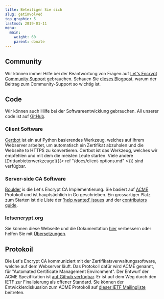 ```yaml
---
title: Beteiligen Sie sich
slug: getinvolved
top_graphic: 5
lastmod: 2019-01-11
menu:
  main:
    weight: 60
    parent: donate
---
```


## Community

Wir können immer Hilfe bei der Beantwortung von Fragen auf [Let's Encrypt Community Support](https://community.letsencrypt.org/) gebrauchen. Schauen Sie [dieses Blogpost](/2015/08/13/lets-encrypt-community-support.html), warum der Beitrag zum Community-Support so wichtig ist.

## Code

Wir können auch Hilfe bei der Softwareentwicklung gebrauchen. All unserer code ist auf [GitHub](https://github.com/letsencrypt/).

### Client Software

[Certbot](https://github.com/certbot/certbot) ist ein auf Python basierendes Werkzeug, welches auf Ihrem Webserver arbeitet, um automatisch ein Zertifikat abzuholen und die Webseite to HTTPS zu konvertieren. Certbot ist das Werkzeug, welches wir empfehlen und mit dem die meisten Leute starten. Viele andere [Drittanbieterwerkzeuge]({{< ref "/docs/client-options.md" >}}) sind verfügbar.

### Server-side CA Software

[Boulder](https://github.com/letsencrypt/boulder) is die Let's Encrypt CA Implementierung. Sie basiert auf [ACME](https://github.com/ietf-wg-acme/acme) Protokoll und ist hauptsächlich in Go geschrieben. Ein grossartiger Platz zum Starten ist die Liste der ['help wanted' issues](https://github.com/letsencrypt/boulder/labels/help%20wanted) und der [contributors guide](https://github.com/letsencrypt/boulder/blob/master/CONTRIBUTING.md).

### letsencrypt.org

Sie können diese Webseite und die Dokumentation [hier](https://github.com/letsencrypt/website) verbessern oder helfen Sie mit [Übersetzungen](https://github.com/letsencrypt/website/blob/master/TRANSLATION.md).

## Protokoil

Die Let's Encrypt CA kommuniziert mit der Zertifikatsverwaltungssoftware, welche auf dem Webserver läuft.  Das Protokoll dafür wird ACME genannt, für "Automated Certificate Management Environment". Der Entwurf der ACME Spezifikation ist [auf Github verfügbar](https://github.com/ietf-wg-acme/acme). Er ist auf dem Weg durch den IETF zur Finalisierung als offener Standard. Sie können der Entwicklerdiskussion zum ACME Protokoll auf [dieser IETF Mailingliste](https://www.ietf.org/mailman/listinfo/acme) beitreten.
